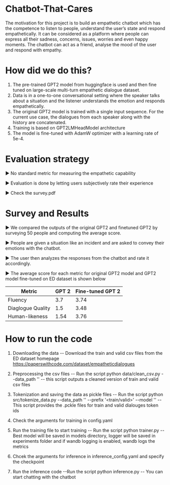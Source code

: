 # Chatbot-That-Cares
The motivation for this project is to build an empathetic chatbot which has the competence to listen to people, understand the user’s state and respond empathetically.
It can be considered as a platform where people can
express all their sadness, concerns, issues, worries and
even happy moments. The chatbot can act as a friend,
analyse the mood of the user and respond with empathy.

# How did we do this?

1. The pre-trained GPT2 model from huggingface is used
and then fine tuned on large-scale multi-turn empathetic
dialogue dataset.
2. Data is in a one-to-one conversational setting where the
speaker talks about a situation and the listener
understands the emotion and responds empathetically.
3. The original GPT2 model is trained with a single input
sequence. For the current use case, the dialogues from
each speaker along with the history are concatenated.
4. Training is based on GPT2LMHeadModel architecture
5. The model is fine-tuned with AdamW optimizer with a
learning rate of 5e-4.

# Evaluation strategy
▶ No standard metric for measuring the empathetic capability

▶ Evaluation is done by letting users subjectively rate their experience

▶ Check the survey.pdf

# Survey and Results
▶ We compared the outputs of the original GPT2 and finetuned GPT2 by
surveying 50 people and computing the average score.

▶ People are given a situation like an incident and are asked to convey their
emotions with the chatbot.

▶ The user then analyzes the responses from the chatbot and rate it accordingly.

▶ The average score for each metric for original GPT2 model and GPT2 model
fine-tuned on ED dataset is shown below

| Metric  | GPT 2 | Fine-tuned GPT 2 |
| ------------- | ------------- | ------------- |
| Fluency  | 3.7  | 3.74 |
| Diaglogue Quality  | 1.5  | 3.48 |
| Human-likeness  | 1.54  | 3.76 |

# How to run the code

1. Downloading the data
-- Download the train and valid csv files from the ED dataset homepage https://paperswithcode.com/dataset/empatheticdialogues

2. Preprocessing the csv files
-- Run the script
python data/clean_csv.py --data_path '<path for the files>'
-- this script outputs a cleaned version of train and valid csv files

3. Tokenization and saving the data as pickle files
-- Run the script
python src/tokenize_data.py --data_path '<path for the cleaned csv files>' --prefix '<train/valid>' --model '<gpt2 model need to be specified>'
-- This script provides the .pckle files for train and valid dialouges token ids

4. Check the arguments for training in config.yaml

5. Run the training file to start training
-- Run the script
python trainer.py
-- Best model will be saved in models directory, logger will be saved in experiments folder and if wandb logging is enabled, wandb logs the metrics

6. Chcek the arguments for inference in inference_config.yaml and specify the checkpoint

7. Run the inference code
--Run the script
python inference.py
-- You can start chatting with the chatbot

